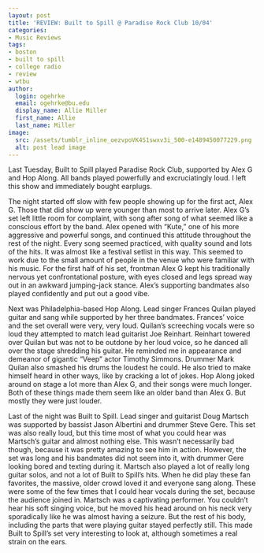 ```yaml
---
layout: post
title: 'REVIEW: Built to Spill @ Paradise Rock Club 10/04'
categories:
- Music Reviews
tags:
- boston
- built to spill
- college radio
- review
- wtbu
author:
  login: ogehrke
  email: ogehrke@bu.edu
  display_name: Allie Miller
  first_name: Allie
  last_name: Miller
image:
  src: /assets/tumblr_inline_oezvpoVK4S1swxv3i_500-e1489450077229.png
  alt: post lead image
---
```

Last Tuesday, Built to Spill played Paradise Rock Club, supported by Alex G and Hop Along. All bands played powerfully and excruciatingly loud. I left this show and immediately bought earplugs.

The night started off slow with few people showing up for the first act, Alex G. Those that did show up were younger than most to arrive later. Alex G’s set left little room for complaint, with song after song of what seemed like a conscious effort by the band. Alex opened with “Kute,” one of his more aggressive and powerful songs, and continued this attitude throughout the rest of the night. Every song seemed practiced, with quality sound and lots of the hits. It was almost like a festival setlist in this way. This seemed to work due to the small amount of people in the venue who were familiar with his music. For the first half of his set, frontman Alex G kept his traditionally nervous yet confrontational posture, with eyes closed and legs spread way out in an awkward jumping-jack stance. Alex’s supporting bandmates also played confidently and put out a good vibe.

Next was Philadelphia-based Hop Along. Lead singer Frances Quilan played guitar and sang while supported by her three bandmates. Frances’ voice and the set overall were very, very loud. Quilan’s screeching vocals were so loud they attempted to match lead guitarist Joe Reinhart. Reinhart towered over Quilan but was not to be outdone by her loud voice, so he danced all over the stage shredding his guitar. He reminded me in appearance and demeanor of gigantic “Veep” actor Timothy Simmons. Drummer Mark Quilan also smashed his drums the loudest he could. He also tried to make himself heard in other ways, like by cracking a lot of jokes. Hop Along joked around on stage a lot more than Alex G, and their songs were much longer. Both of these things made them seem like an older band than Alex G. But mostly they were just louder.

Last of the night was Built to Spill. Lead singer and guitarist Doug Martsch was supported by bassist Jason Albertini and drummer Steve Gere. This set was also really loud, but this time most of what you could hear was Martsch’s guitar and almost nothing else. This wasn’t necessarily bad though, because it was pretty amazing to see him in action. However, the set was long and his bandmates did not seem into it, with drummer Gere looking bored and texting during it. Martsch also played a lot of really long guitar solos, and not a lot of Built to Spill’s hits. When he did play these fan favorites, the massive, older crowd loved it and everyone sang along. These were some of the few times that I could hear vocals during the set, because the audience joined in. Martsch was a captivating performer. You couldn’t hear his soft singing voice, but he moved his head around on his neck very sporadically like he was almost having a seizure. But the rest of his body, including the parts that were playing guitar stayed perfectly still. This made Built to Spill’s set very interesting to look at, although sometimes a real strain on the ears.